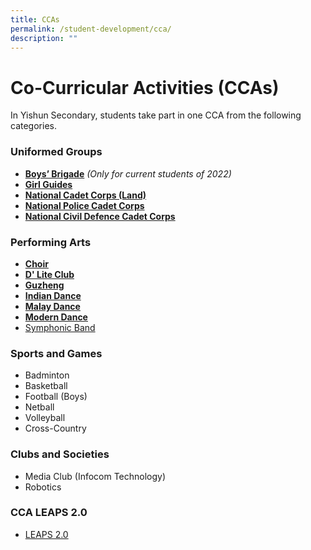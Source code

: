 ```yaml
---
title: CCAs
permalink: /student-development/cca/
description: ""
---
```

Co-Curricular Activities (CCAs)
===============================

In Yishun Secondary, students take part in one CCA from the following categories. 

### Uniformed Groups

* **[Boys’ Brigade](/cca/boysbrigade/)** *(Only for current students of 2022)*
* **[Girl Guides](/cca/girlguides/)**
* **[National Cadet Corps (Land)](/cca/ncc/)**
* **[National Police Cadet Corps](/cca/npcc/)**
* **[National Civil Defence Cadet Corps](/cca/ncdcc/)**



### Performing Arts
* **[Choir](/cca/choir/)**
* **[D' Lite Club](/cca/dliteclub/)**
* **[Guzheng](/cca/guzheng/)**
* **[Indian Dance](/cca/PerformingArts/indiandance/)**
* **[Malay Dance](/cca/PerformingArts/malaydance/)**
* **[Modern Dance](/cca/moderndance/)**
* [Symphonic Band](/cca/PerformingArts/symphonicband/)


### Sports and Games
* Badminton
* Basketball
* Football (Boys)
* Netball
* Volleyball
* Cross-Country


### Clubs and Societies
* Media Club (Infocom Technology)
* Robotics


### CCA LEAPS 2.0

*   [LEAPS 2.0](https://yishunsec.moe.edu.sg/qql/slot/u276/Holistic%20Education/Student%20Development/CCA/CCA%20LEAPS%202.0/LEAPS-2.0-Parents.pdf)
